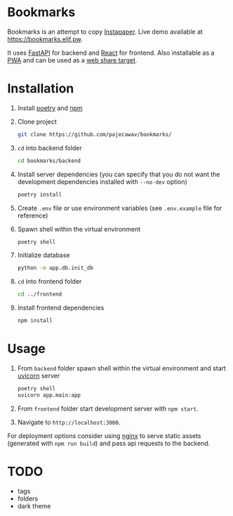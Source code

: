 # Bookmarks

Bookmarks is an attempt to copy [Instapaper](https://www.instapaper.com/). Live demo available at https://bookmarks.elif.pw.

It uses [FastAPI](https://github.com/tiangolo/fastapi) for backend and [React](https://github.com/facebook/react) for frontend. Also installable as a [PWA](https://web.dev/progressive-web-apps/) and can be used as a [web share target](https://w3c.github.io/web-share-target/).

# Installation

1.  Install [poetry](https://python-poetry.org/docs/#installation) and [npm](https://www.npmjs.com/get-npm)

1.  Clone project

    ```bash
    git clone https://github.com/pajecawav/bookmarks/
    ```

1.  `cd` into backend folder

    ```bash
    cd bookmarks/backend
    ```

1.  Install server dependencies (you can specify that you do not want the development dependencies installed with `--no-dev` option)

    ```bash
    poetry install
    ```

1.  Create `.env` file or use environment variables (see `.env.example` file for reference)

1.  Spawn shell within the virtual environment

    ```bash
    poetry shell
    ```

1.  Initialize database

    ```bash
    python -m app.db.init_db
    ```

1.  `cd` into frontend folder

    ```bash
    cd ../frontend
    ```

1.  Install frontend dependencies

    ```bash
    npm install
    ```

# Usage

1.  From `backend` folder spawn shell within the virtual environment and start [uvicorn](https://github.com/encode/uvicorn) server

    ```bash
    poetry shell
    uvicorn app.main:app
    ```

1.  From `frontend` folder start development server with `npm start`.

1.  Navigate to `http://localhost:3000`.

For deployment options consider using [nginx](https://nginx.org/ru/) to serve static assets (generated with `npm run build`) and pass api requests to the backend.

# TODO

-   tags
-   folders
-   dark theme
